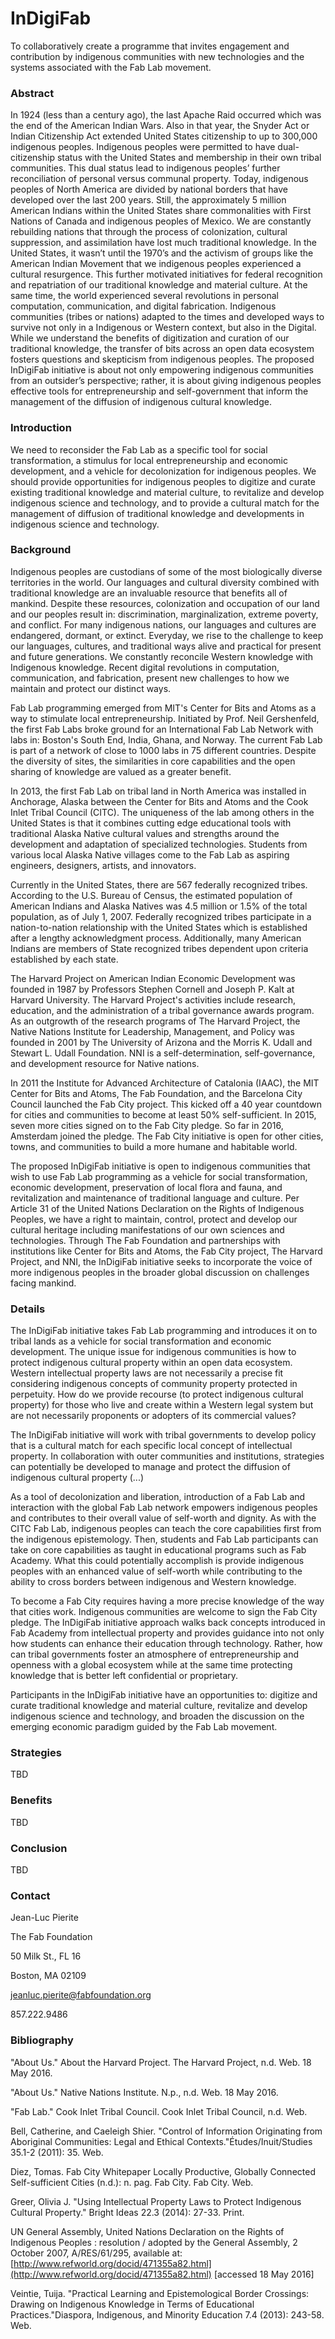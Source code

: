 # InDigiFab

To collaboratively create a programme that invites engagement and contribution by indigenous communities with new technologies and the systems associated with the Fab Lab movement.

### Abstract

In 1924 \(less than a century ago\), the last Apache Raid occurred which was the end of the American Indian Wars. Also in that year, the Snyder Act or Indian Citizenship Act extended United States citizenship to up to 300,000 indigenous peoples. Indigenous peoples were permitted to have dual-citizenship status with the United States and membership in their own tribal communities. This dual status lead to indigenous peoples’ further reconciliation of personal versus communal property. Today, indigenous peoples of North America are divided by national borders that have developed over the last 200 years. Still, the approximately 5 million American Indians within the United States share commonalities with First Nations of Canada and indigenous peoples of Mexico. We are constantly rebuilding nations that through the process of colonization, cultural suppression, and assimilation have lost much traditional knowledge. In the United States, it wasn’t until the 1970’s and the activism of groups like the American Indian Movement that we indigenous peoples experienced a cultural resurgence. This further motivated initiatives for federal recognition and repatriation of our traditional knowledge and material culture. At the same time, the world experienced several revolutions in personal computation, communication, and digital fabrication. Indigenous communities \(tribes or nations\) adapted to the times and developed ways to survive not only in a Indigenous or Western context, but also in the Digital. While we understand the benefits of digitization and curation of our traditional knowledge, the transfer of bits across an open data ecosystem fosters questions and skepticism from indigenous peoples. The proposed InDigiFab initiative is about not only empowering indigenous communities from an outsider’s perspective; rather, it is about giving indigenous peoples effective tools for entrepreneurship and self-government that inform the management of the diffusion of indigenous cultural knowledge.

### Introduction

We need to reconsider the Fab Lab as a specific tool for social transformation, a stimulus for local entrepreneurship and economic development, and a vehicle for decolonization for indigenous peoples. We should provide opportunities for indigenous peoples to digitize and curate existing traditional knowledge and material culture, to revitalize and develop indigenous science and technology, and to provide a cultural match for the management of diffusion of traditional knowledge and developments in indigenous science and technology.

### Background

Indigenous peoples are custodians of some of the most biologically diverse territories in the world. Our languages and cultural diversity combined with traditional knowledge are an invaluable resource that benefits all of mankind. Despite these resources, colonization and occupation of our land and our peoples result in: discrimination, marginalization, extreme poverty, and conflict. For many indigenous nations, our languages and cultures are endangered, dormant, or extinct. Everyday, we rise to the challenge to keep our languages, cultures, and traditional ways alive and practical for present and future generations. We constantly reconcile Western knowledge with Indigenous knowledge. Recent digital revolutions in computation, communication, and fabrication, present new challenges to how we maintain and protect our distinct ways.

Fab Lab programming emerged from MIT's Center for Bits and Atoms as a way to stimulate local entrepreneurship. Initiated by Prof. Neil Gershenfeld, the first Fab Labs broke ground for an International Fab Lab Network with labs in: Boston's South End, India, Ghana, and Norway. The current Fab Lab is part of a network of close to 1000 labs in 75 different countries. Despite the diversity of sites, the similarities in core capabilities and the open sharing of knowledge are valued as a greater benefit.

In 2013, the first Fab Lab on tribal land in North America was installed in Anchorage, Alaska between the Center for Bits and Atoms and the Cook Inlet Tribal Council \(CITC\). The uniqueness of the lab among others in the United States is that it combines cutting edge educational tools with traditional Alaska Native cultural values and strengths around the development and adaptation of specialized technologies. Students from various local Alaska Native villages come to the Fab Lab as aspiring engineers, designers, artists, and innovators.

Currently in the United States, there are 567 federally recognized tribes. According to the U.S. Bureau of Census, the estimated population of American Indians and Alaska Natives was 4.5 million or 1.5% of the total population, as of July 1, 2007. Federally recognized tribes participate in a nation-to-nation relationship with the United States which is established after a lengthy acknowledgment process. Additionally, many American Indians are members of State recognized tribes dependent upon criteria established by each state.

The Harvard Project on American Indian Economic Development was founded in 1987 by Professors Stephen Cornell and Joseph P. Kalt at Harvard University. The Harvard Project's activities include research, education, and the administration of a tribal governance awards program. As an outgrowth of the research programs of The Harvard Project, the Native Nations Institute for Leadership, Management, and Policy was founded in 2001 by The University of Arizona and the Morris K. Udall and Stewart L. Udall Foundation. NNI is a self-determination, self-governance, and development resource for Native nations.

In 2011 the Institute for Advanced Architecture of Catalonia \(IAAC\), the MIT Center for Bits and Atoms, The Fab Foundation, and the Barcelona City Council launched the Fab City project. This kicked off a 40 year countdown for cities and communities to become at least 50% self-sufficient. In 2015, seven more cities signed on to the Fab City pledge. So far in 2016, Amsterdam joined the pledge. The Fab City initiative is open for other cities, towns, and communities to build a more humane and habitable world.

The proposed InDigiFab initiative is open to indigenous communities that wish to use Fab Lab programming as a vehicle for social transformation, economic development, preservation of local flora and fauna, and revitalization and maintenance of traditional language and culture. Per Article 31 of the United Nations Declaration on the Rights of Indigenous Peoples, we have a right to maintain, control, protect and develop our cultural heritage including manifestations of our own sciences and technologies. Through The Fab Foundation and partnerships with institutions like Center for Bits and Atoms, the Fab City project, The Harvard Project, and NNI, the InDigiFab initiative seeks to incorporate the voice of more indigenous peoples in the broader global discussion on challenges facing mankind.

### Details

The InDigiFab initiative takes Fab Lab programming and introduces it on to tribal lands as a vehicle for social transformation and economic development. The unique issue for indigenous communities is how to protect indigenous cultural property within an open data ecosystem. Western intellectual property laws are not necessarily a precise fit considering indigenous concepts of community property protected in perpetuity. How do we provide recourse \(to protect indigenous cultural property\) for those who live and create within a Western legal system but are not necessarily proponents or adopters of its commercial values?

The InDigiFab initiative will work with tribal governments to develop policy that is a cultural match for each specific local concept of intellectual property. In collaboration with outer communities and institutions, strategies can potentially be developed to manage and protect the diffusion of indigenous cultural property \(...\)

As a tool of decolonization and liberation, introduction of a Fab Lab and interaction with the global Fab Lab network empowers indigenous peoples and contributes to their overall value of self-worth and dignity. As with the CITC Fab Lab, indigenous peoples can teach the core capabilities first from the indigenous epistemology. Then, students and Fab Lab participants can take on core capabilities as taught in educational programs such as Fab Academy. What this could potentially accomplish is provide indigenous peoples with an enhanced value of self-worth while contributing to the ability to cross borders between indigenous and Western knowledge.

To become a Fab City requires having a more precise knowledge of the way that cities work. Indigenous communities are welcome to sign the Fab City pledge. The InDigiFab initiative approach walks back concepts introduced in Fab Academy from intellectual property and provides guidance into not only how students can enhance their education through technology. Rather, how can tribal governments foster an atmosphere of entrepreneurship and openness with a global ecosystem while at the same time protecting knowledge that is better left confidential or proprietary.

Participants in the InDigiFab initiative have an opportunities to: digitize and curate traditional knowledge and material culture, revitalize and develop indigenous science and technology, and broaden the discussion on the emerging economic paradigm guided by the Fab Lab movement.

### Strategies

TBD

### Benefits

TBD

### Conclusion

TBD

### Contact

Jean-Luc Pierite

The Fab Foundation

50 Milk St., FL 16

Boston, MA  02109

jeanluc.pierite@fabfoundation.org

857.222.9486

### Bibliography

"About Us." About the Harvard Project. The Harvard Project, n.d. Web. 18 May 2016.

"About Us." Native Nations Institute. N.p., n.d. Web. 18 May 2016.

"Fab Lab." Cook Inlet Tribal Council. Cook Inlet Tribal Council, n.d. Web.

Bell, Catherine, and Caeleigh Shier. "Control of Information Originating from Aboriginal Communities: Legal and Ethical Contexts."Études/Inuit/Studies 35.1-2 \(2011\): 35. Web.

Diez, Tomas. Fab City Whitepaper Locally Productive, Globally Connected Self-sufficient Cities \(n.d.\): n. pag. Fab City. Fab City. Web.

Greer, Olivia J. "Using Intellectual Property Laws to Protect Indigenous Cultural Property." Bright Ideas 22.3 \(2014\): 27-33. Print.

UN General Assembly, United Nations Declaration on the Rights of Indigenous Peoples : resolution / adopted by the General Assembly, 2 October 2007, A/RES/61/295, available at: [http://www.refworld.org/docid/471355a82.html](http://www.refworld.org/docid/471355a82.html) \[accessed 18 May 2016\]

Veintie, Tuija. "Practical Learning and Epistemological Border Crossings: Drawing on Indigenous Knowledge in Terms of Educational Practices."Diaspora, Indigenous, and Minority Education 7.4 \(2013\): 243-58. Web.

